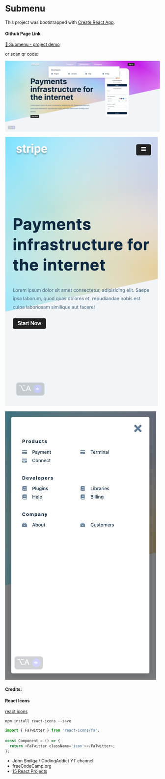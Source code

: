 # Submenu

This project was bootstrapped with [Create React App](https://github.com/facebook/create-react-app).

#### Github Page Link

[ 🧭 Submenu - project demo](https://jovyflagg.github.io/submenu)

or scan qr code:

[![1689284919063](image/README/1689284919063.png)](https://www.loom.com/share/625f019df9f447aab6752bbe78fedc37?sid=3b96000a-8ca1-4535-9b34-42a07adfdcf8)

![1689284776113](image/README/1689284776113.png)

![1689284880867](image/README/1689284880867.png)

#### Credits:

#### React Icons

[react icons](https://react-icons.github.io/react-icons/)

```
npm install react-icons --save
```

```javascript
import { FaTwitter } from 'react-icons/fa';

const Component = () => {
  return <FaTwitter className='icon'></FaTwitter>;
};
```

* John Smilga / CodingAddict YT channel
* freeCodeCamp.org
* [15 React Projects](https://www.youtube.com/watch?v=a_7Z7C_JCyo&t=614s)

